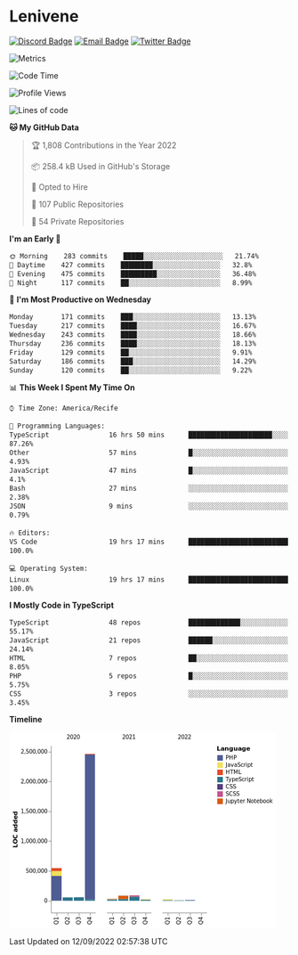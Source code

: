 # Lenivene

[![Discord Badge](https://img.shields.io/badge/-Lenivene%230715-black?style=flat-square&logo=Discord&logoColor=white)](http://discord.com/)
[![Email Badge](https://img.shields.io/badge/-lenivene@msn.com-black?style=flat-square&logo=Gmail&logoColor=white&link=mailto:lenivene@msn.com)](mailto:lenivene@msn.com)
[![Twitter Badge](https://img.shields.io/badge/-@enevinel-black?style=flat-square&logo=twitter&logoColor=white&link=https://twitter.com/enevinel)](https://twitter.com/enevinel)

<!-- https://github-readme-stats.vercel.app/api?username=lenivene&show_icons=true -->

<img src="https://metrics.lecoq.io/lenivene?template=classic&config.timezone=America%2FRecife" alt="Metrics" />

<!--START_SECTION:waka-->
![Code Time](http://img.shields.io/badge/Code%20Time-713%20hrs%2046%20mins-blue)

![Profile Views](http://img.shields.io/badge/Profile%20Views-0-blue)

![Lines of code](https://img.shields.io/badge/From%20Hello%20World%20I%27ve%20Written-3%20Million%20lines%20of%20code-blue)

**🐱 My GitHub Data** 

> 🏆 1,808 Contributions in the Year 2022
 > 
> 📦 258.4 kB Used in GitHub's Storage 
 > 
> 💼 Opted to Hire
 > 
> 📜 107 Public Repositories 
 > 
> 🔑 54 Private Repositories  
 > 
**I'm an Early 🐤** 

```text
🌞 Morning    283 commits    █████░░░░░░░░░░░░░░░░░░░░   21.74% 
🌆 Daytime    427 commits    ████████░░░░░░░░░░░░░░░░░   32.8% 
🌃 Evening    475 commits    █████████░░░░░░░░░░░░░░░░   36.48% 
🌙 Night      117 commits    ██░░░░░░░░░░░░░░░░░░░░░░░   8.99%

```
📅 **I'm Most Productive on Wednesday** 

```text
Monday       171 commits    ███░░░░░░░░░░░░░░░░░░░░░░   13.13% 
Tuesday      217 commits    ████░░░░░░░░░░░░░░░░░░░░░   16.67% 
Wednesday    243 commits    ████░░░░░░░░░░░░░░░░░░░░░   18.66% 
Thursday     236 commits    ████░░░░░░░░░░░░░░░░░░░░░   18.13% 
Friday       129 commits    ██░░░░░░░░░░░░░░░░░░░░░░░   9.91% 
Saturday     186 commits    ███░░░░░░░░░░░░░░░░░░░░░░   14.29% 
Sunday       120 commits    ██░░░░░░░░░░░░░░░░░░░░░░░   9.22%

```


📊 **This Week I Spent My Time On** 

```text
⌚︎ Time Zone: America/Recife

💬 Programming Languages: 
TypeScript               16 hrs 50 mins      █████████████████████░░░░   87.26% 
Other                    57 mins             █░░░░░░░░░░░░░░░░░░░░░░░░   4.93% 
JavaScript               47 mins             █░░░░░░░░░░░░░░░░░░░░░░░░   4.1% 
Bash                     27 mins             ░░░░░░░░░░░░░░░░░░░░░░░░░   2.38% 
JSON                     9 mins              ░░░░░░░░░░░░░░░░░░░░░░░░░   0.79%

🔥 Editors: 
VS Code                  19 hrs 17 mins      █████████████████████████   100.0%

💻 Operating System: 
Linux                    19 hrs 17 mins      █████████████████████████   100.0%

```

**I Mostly Code in TypeScript** 

```text
TypeScript               48 repos            █████████████░░░░░░░░░░░░   55.17% 
JavaScript               21 repos            ██████░░░░░░░░░░░░░░░░░░░   24.14% 
HTML                     7 repos             ██░░░░░░░░░░░░░░░░░░░░░░░   8.05% 
PHP                      5 repos             █░░░░░░░░░░░░░░░░░░░░░░░░   5.75% 
CSS                      3 repos             ░░░░░░░░░░░░░░░░░░░░░░░░░   3.45%

```


**Timeline**

![Chart not found](https://raw.githubusercontent.com/lenivene/lenivene/master/charts/bar_graph.png) 


 Last Updated on 12/09/2022 02:57:38 UTC
<!--END_SECTION:waka-->